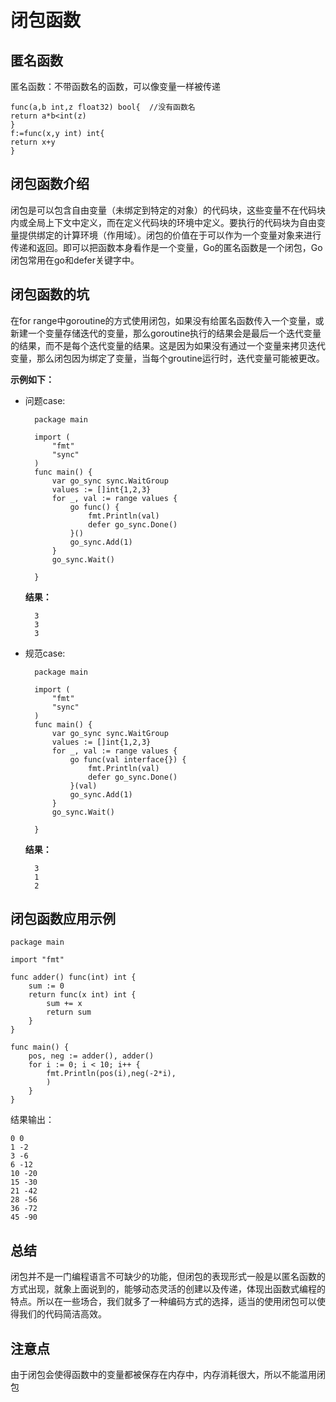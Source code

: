 
# 闭包函数

## 匿名函数

匿名函数：不带函数名的函数，可以像变量一样被传递

    func(a,b int,z float32) bool{  //没有函数名
    return a*b<int(z)
    }
    f:=func(x,y int) int{
    return x+y
    }

## 闭包函数介绍

闭包是可以包含自由变量（未绑定到特定的对象）的代码块，这些变量不在代码块内或全局上下文中定义，而在定义代码块的环境中定义。要执行的代码块为自由变量提供绑定的计算环境（作用域）。闭包的价值在于可以作为一个变量对象来进行传递和返回。即可以把函数本身看作是一个变量，Go的匿名函数是一个闭包，Go闭包常用在go和defer关键字中。

## 闭包函数的坑

在for range中goroutine的方式使用闭包，如果没有给匿名函数传入一个变量，或新建一个变量存储迭代的变量，那么goroutine执行的结果会是最后一个迭代变量的结果，而不是每个迭代变量的结果。这是因为如果没有通过一个变量来拷贝迭代变量，那么闭包因为绑定了变量，当每个groutine运行时，迭代变量可能被更改。

**示例如下：**
- 问题case:

        package main

        import (
            "fmt"
            "sync"
        )
        func main() {
            var go_sync sync.WaitGroup
            values := []int{1,2,3}
            for _, val := range values {
                go func() {
                    fmt.Println(val)
                    defer go_sync.Done()
                }()
                go_sync.Add(1)
            }
            go_sync.Wait()

        }

    **结果：**

        3
        3
        3

- 规范case:

        package main

        import (
            "fmt"
            "sync"
        )
        func main() {
            var go_sync sync.WaitGroup
            values := []int{1,2,3}
            for _, val := range values {
                go func(val interface{}) {
                    fmt.Println(val)
                    defer go_sync.Done()
                }(val)
                go_sync.Add(1)
            }
            go_sync.Wait()

        }

    **结果：**

        3
        1
        2

## 闭包函数应用示例

    package main

    import "fmt"

    func adder() func(int) int {
        sum := 0
        return func(x int) int {
            sum += x
            return sum
        }
    }

    func main() {
        pos, neg := adder(), adder()
        for i := 0; i < 10; i++ {
            fmt.Println(pos(i),neg(-2*i),
            )
        }
    }
结果输出：

    0 0
    1 -2
    3 -6
    6 -12
    10 -20
    15 -30
    21 -42
    28 -56
    36 -72
    45 -90
## 总结

闭包并不是一门编程语言不可缺少的功能，但闭包的表现形式一般是以匿名函数的方式出现，就象上面说到的，能够动态灵活的创建以及传递，体现出函数式编程的特点。所以在一些场合，我们就多了一种编码方式的选择，适当的使用闭包可以使得我们的代码简洁高效。

## 注意点

由于闭包会使得函数中的变量都被保存在内存中，内存消耗很大，所以不能滥用闭包